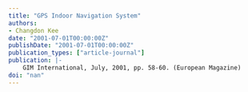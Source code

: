 ```yaml
---
title: "GPS Indoor Navigation System"
authors:
- Changdon Kee
date: "2001-07-01T00:00:00Z"
publishDate: "2001-07-01T00:00:00Z"
publication_types: ["article-journal"]
publication: |-
    GIM International, July, 2001, pp. 58-60. (European Magazine)
doi: "nan"
---
```

